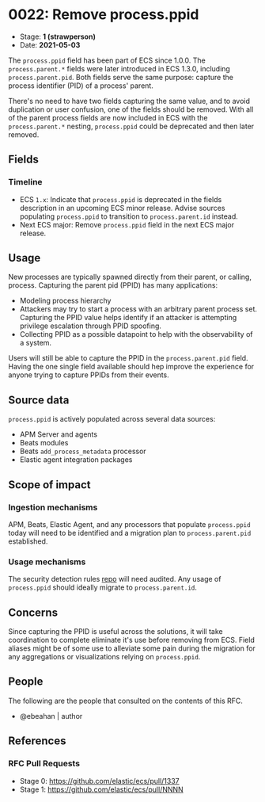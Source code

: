 # 0022: Remove process.ppid
<!-- Leave this ID at 0000. The ECS team will assign a unique, contiguous RFC number upon merging the initial stage of this RFC. -->

- Stage: **1 (strawperson)** <!-- Update to reflect target stage. See https://elastic.github.io/ecs/stages.html -->
- Date: **2021-05-03** <!-- The ECS team sets this date at merge time. This is the date of the latest stage advancement. -->

<!--
As you work on your RFC, use the "Stage N" comments to guide you in what you should focus on, for the stage you're targeting.
Feel free to remove these comments as you go along.
-->

<!--
Stage 0: Provide a high level summary of the premise of these changes. Briefly describe the nature, purpose, and impact of the changes. ~2-5 sentences.
-->

The `process.ppid` field has been part of ECS since 1.0.0. The `process.parent.*` fields were later introduced in ECS 1.3.0, including `process.parent.pid`. Both fields serve the same purpose: capture the process identifier (PID) of a process' parent.

There's no need to have two fields capturing the same value, and to avoid duplication or user confusion, one of the fields should be removed. With all of the parent process fields are now included in ECS with the `process.parent.*` nesting, `process.ppid` could be deprecated and then later removed.

## Fields

<!--
Stage 1: Describe at a high level how this change affects fields. Include new or updated yml field definitions for all of the essential fields in this draft. While not exhaustive, the fields documented here should be comprehensive enough to deeply evaluate the technical considerations of this change. The goal here is to validate the technical details for all essential fields and to provide a basis for adding experimental field definitions to the schema. Use GitHub code blocks with yml syntax formatting.
-->

### Timeline

* ECS `1.x`: Indicate that `process.ppid` is deprecated in the fields description in an upcoming ECS minor release. Advise sources populating `process.ppid` to transition to `process.parent.id` instead.
* Next ECS major: Remove `process.ppid` field in the next ECS major release.

<!--
Stage 2: Add or update all remaining field definitions. The list should now be exhaustive. The goal here is to validate the technical details of all remaining fields and to provide a basis for releasing these field definitions as beta in the schema. Use GitHub code blocks with yml syntax formatting.
-->

## Usage

<!--
Stage 1: Describe at a high-level how these field changes will be used in practice. Real world examples are encouraged. The goal here is to understand how people would leverage these fields to gain insights or solve problems. ~1-3 paragraphs.
-->

New processes are typically spawned directly from their parent, or calling, process. Capturing the parent pid (PPID) has many applications:

* Modeling process hierarchy
* Attackers may try to start a process with an arbitrary parent process set. Capturing the PPID value helps identify if an attacker is attempting privilege escalation through PPID spoofing.
* Collecting PPID as a possible datapoint to help with the observability of a system.

Users will still be able to capture the PPID in the `process.parent.pid` field. Having the one single field available should hep improve the experience for anyone trying to capture PPIDs from their events.

## Source data

<!--
Stage 1: Provide a high-level description of example sources of data. This does not yet need to be a concrete example of a source document, but instead can simply describe a potential source (e.g. nginx access log). This will ultimately be fleshed out to include literal source examples in a future stage. The goal here is to identify practical sources for these fields in the real world. ~1-3 sentences or unordered list.
-->

`process.ppid` is actively populated across several data sources:

* APM Server and agents
* Beats modules
* Beats `add_process_metadata` processor
* Elastic agent integration packages

<!--
Stage 2: Included a real world example source document. Ideally this example comes from the source(s) identified in stage 1. If not, it should replace them. The goal here is to validate the utility of these field changes in the context of a real world example. Format with the source name as a ### header and the example document in a GitHub code block with json formatting.
-->

<!--
Stage 3: Add more real world example source documents so we have at least 2 total, but ideally 3. Format as described in stage 2.
-->

## Scope of impact

<!--
Stage 2: Identifies scope of impact of changes. Are breaking changes required? Should deprecation strategies be adopted? Will significant refactoring be involved? Break the impact down into:
 * Ingestion mechanisms (e.g. beats/logstash)
 * Usage mechanisms (e.g. Kibana applications, detections)
 * ECS project (e.g. docs, tooling)
The goal here is to research and understand the impact of these changes on users in the community and development teams across Elastic. 2-5 sentences each.
-->

### Ingestion mechanisms

APM, Beats, Elastic Agent, and any processors that populate `process.ppid` today will need to be identified and a migration plan to `process.parent.pid` established.

### Usage mechanisms

The security detection rules [repo](https://github.com/elastic/detection-rules) will need audited. Any usage of `process.ppid` should ideally migrate to `process.parent.id`.

## Concerns

<!--
Stage 1: Identify potential concerns, implementation challenges, or complexity. Spend some time on this. Play devil's advocate. Try to identify the sort of non-obvious challenges that tend to surface later. The goal here is to surface risks early, allow everyone the time to work through them, and ultimately document resolution for posterity's sake.
-->

Since capturing the PPID is useful across the solutions, it will take coordination to complete eliminate it's use before removing from ECS. Field aliases might be of some use to alleviate some pain during the migration for any aggregations or visualizations relying on `process.ppid`.

<!--
Stage 2: Document new concerns or resolutions to previously listed concerns. It's not critical that all concerns have resolutions at this point, but it would be helpful if resolutions were taking shape for the most significant concerns.
-->

<!--
Stage 3: Document resolutions for all existing concerns. Any new concerns should be documented along with their resolution. The goal here is to eliminate risk of churn and instability by ensuring all concerns have been addressed.
-->

## People

The following are the people that consulted on the contents of this RFC.

* @ebeahan | author

<!--
Who will be or has been consulted on the contents of this RFC? Identify authorship and sponsorship, and optionally identify the nature of involvement of others. Link to GitHub aliases where possible. This list will likely change or grow stage after stage.

e.g.:

* @Yasmina | author
* @Monique | sponsor
* @EunJung | subject matter expert
* @JaneDoe | grammar, spelling, prose
* @Mariana
-->


## References

<!-- Insert any links appropriate to this RFC in this section. -->

### RFC Pull Requests

<!-- An RFC should link to the PRs for each of it stage advancements. -->

* Stage 0: https://github.com/elastic/ecs/pull/1337
* Stage 1: https://github.com/elastic/ecs/pull/NNNN

<!--
* Stage 1: https://github.com/elastic/ecs/pull/NNN
...
-->
